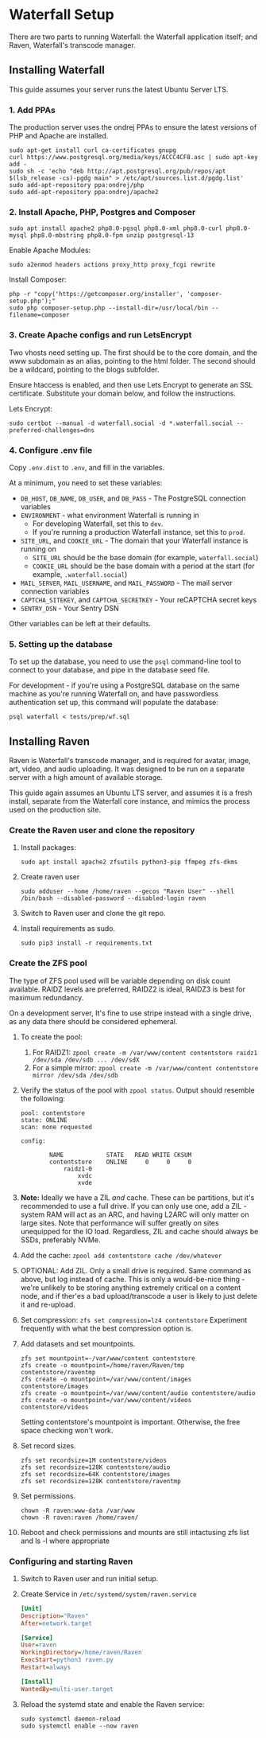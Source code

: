 # Waterfall Setup

There are two parts to running Waterfall: the Waterfall application itself; and Raven, Waterfall's transcode manager.

## Installing Waterfall

This guide assumes your server runs the latest Ubuntu Server LTS. 

### 1. Add PPAs

The production server uses the ondrej PPAs to ensure the latest versions of PHP and Apache are installed. 

```shell
sudo apt-get install curl ca-certificates gnupg
curl https://www.postgresql.org/media/keys/ACCC4CF8.asc | sudo apt-key add -
sudo sh -c 'echo "deb http://apt.postgresql.org/pub/repos/apt $(lsb_release -cs)-pgdg main" > /etc/apt/sources.list.d/pgdg.list'
sudo add-apt-repository ppa:ondrej/php
sudo add-apt-repository ppa:ondrej/apache2
```

### 2. Install Apache, PHP, Postgres and Composer

```shell
sudo apt install apache2 php8.0-pgsql php8.0-xml php8.0-curl php8.0-mysql php8.0-mbstring php8.0-fpm unzip postgresql-13
```

Enable Apache Modules:

```shell
sudo a2enmod headers actions proxy_http proxy_fcgi rewrite
```

Install Composer:

```shell
php -r "copy('https://getcomposer.org/installer', 'composer-setup.php');"
sudo php composer-setup.php --install-dir=/usr/local/bin --filename=composer
```

### 3. Create Apache configs and run LetsEncrypt

Two vhosts need setting up. The first should be to the core domain, and the www subdomain as an alias, pointing to the html folder. The second should be a wildcard, pointing to the blogs subfolder. 

Ensure htaccess is enabled, and then use Lets Encrypt to generate an SSL certificate. Substitute your domain below, and follow the instructions.

Lets Encrypt:

```shell
sudo certbot --manual -d waterfall.social -d *.waterfall.social --preferred-challenges=dns
```

### 4. Configure .env file

Copy `.env.dist` to `.env`, and fill in the variables.

At a minimum, you need to set these variables:

* `DB_HOST`, `DB_NAME`, `DB_USER`, and `DB_PASS` - The PostgreSQL connection variables
* `ENVIRONMENT` - what environment Waterfall is running in
    * For developing Waterfall, set this to `dev`.
    * If you're running a production Waterfall instance, set this to `prod`.
* `SITE_URL`, and `COOKIE_URL` - The domain that your Waterfall instance is running on
    * `SITE_URL` should be the base domain (for example, `waterfall.social`)
    * `COOKIE_URL` should be the base domain with a period at the start (for example, `.waterfall.social`)
* `MAIL_SERVER`, `MAIL_USERNAME`, and `MAIL_PASSWORD` - The mail server connection variables
* `CAPTCHA_SITEKEY`, and `CAPTCHA_SECRETKEY` - Your reCAPTCHA secret keys
* `SENTRY_DSN` - Your Sentry DSN

Other variables can be left at their defaults.

### 5. Setting up the database

To set up the database, you need to use the `psql` command-line tool to connect to your database, and pipe in the database seed file.

For development - if you're using a PostgreSQL database on the same machine as you're running Waterfall on, and have passwordless authentication set up, this command will populate the database:

```shell
psql waterfall < tests/prep/wf.sql
```

## Installing Raven

Raven is Waterfall's transcode manager, and is required for avatar, image, art, video, and audio uploading. It was designed to be run on a separate server with a high amount of available storage. 

This guide again assumes an Ubuntu LTS server, and assumes it is a fresh install, separate from the Waterfall core instance, and mimics the process used on the production site.

### Create the Raven user and clone the repository

1. Install packages:
    ```shell
    sudo apt install apache2 zfsutils python3-pip ffmpeg zfs-dkms
    ```

2. Create raven user
    ```shell
    sudo adduser --home /home/raven --gecos "Raven User" --shell /bin/bash --disabled-password --disabled-login raven
    ```

3. Switch to Raven user and clone the git repo.

4. Install requirements as sudo. 
    ```shell
    sudo pip3 install -r requirements.txt
    ```

### Create the ZFS pool

The type of ZFS pool used will be variable depending on disk count available. RAIDZ levels are preferred, RAIDZ2 is ideal, RAIDZ3 is best for maximum redundancy. 

On a development server, It's fine to use stripe instead with a single drive, as any data there should be considered ephemeral.

1. To create the pool:

    1. For RAIDZ1: `zpool create -m /var/www/content contentstore raidz1 /dev/sda /dev/sdb ... /dev/sdX`
    2. For a simple mirror: `zpool create -m /var/www/content contentstore mirror /dev/sda /dev/sdb`

2. Verify the status of the pool with `zpool status`. Output should resemble the following:
  
    ```
    pool: contentstore
    state: ONLINE
    scan: none requested

    config:

            NAME            STATE   READ WRITE CKSUM
            contentstore    ONLINE     0     0     0
                raidz1-0
                    xvdc
                    xvde
    ```

3. **Note:** Ideally we have a ZIL *and* cache. These can be partitions, but it's recommended to use a full drive. If you can only use one, add a ZIL - system RAM will act as an ARC, and having L2ARC will only matter on large sites. Note that performance will suffer greatly on sites unequipped for the IO load. Regardless, ZIL and cache should always be SSDs, preferably NVMe. 
 
4. Add the cache: `zpool add contentstore cache /dev/whatever`

5. OPTIONAL: Add ZIL. Only a small drive is required. Same command as above, but log instead of cache. This is only a would-be-nice thing - we're unlikely to be storing anything extremely critical on a content node, and if ther'es a bad upload/transcode a user is likely to just delete it and re-upload.

6. Set compression: `zfs set compression=lz4 contentstore`
    Experiment frequently with what the best compression option is.

7. Add datasets and set mountpoints. 

    ```shell
    zfs set mountpoint=-/var/www/content contentstore
    zfs create -o mountpoint=/home/raven/Raven/tmp contentstore/raventmp
    zfs create -o mountpoint=/var/www/content/images contentstore/images
    zfs create -o mountpoint=/var/www/content/audio contentstore/audio
    zfs create -o mountpoint=/var/www/content/videos contentstore/videos
    ```

    Setting contentstore's mountpoint is important. Otherwise, the free space checking won't work.

8. Set record sizes. 

    ```shell
    zfs set recordsize=1M contentstore/videos
    zfs set recordsize=128K contentstore/audio
    zfs set recordsize=64K contentstore/images
    zfs set recordsize=128K contentstore/raventmp
    ```

9. Set permissions.

    ```shell
    chown -R raven:www-data /var/www
    chown -R raven:raven /home/raven/
    ```

10. Reboot and check permissions and mounts are still intactusing zfs list and ls -l where appropriate

### Configuring and starting Raven

1. Switch to Raven user and run initial setup.

2. Create Service in `/etc/systemd/system/raven.service`

    ```ini
    [Unit]
    Description="Raven"
    After=network.target

    [Service]
    User=raven
    WorkingDirectory=/home/raven/Raven
    ExecStart=python3 raven.py
    Restart=always

    [Install]
    WantedBy=multi-user.target
    ```

3. Reload the systemd state and enable the Raven service:

    ```shell
    sudo systemctl daemon-reload
    sudo systemctl enable --now raven
    ```
